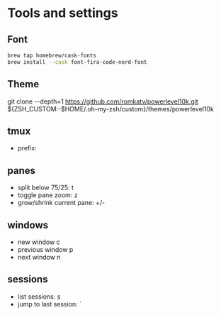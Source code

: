 # Tools and settings

## Font

```bash
brew tap homebrew/cask-fonts
brew install --cask font-fira-code-nerd-font
```

## Theme
git clone --depth=1 https://github.com/romkatv/powerlevel10k.git ${ZSH_CUSTOM:-$HOME/.oh-my-zsh/custom}/themes/powerlevel10k

## tmux

- prefix: <Ctrl-b>

## panes
- split below 75/25: <prefix> t 
- toggle pane zoom: <prefix> z
- grow/shrink current pane: <prefix> +/-

## windows
- new window <prefix> c
- previous window <prefix> p
- next window <prefix> n

## sessions
- list sessions: <prefix> s
- jump to last session: <prefix> `

